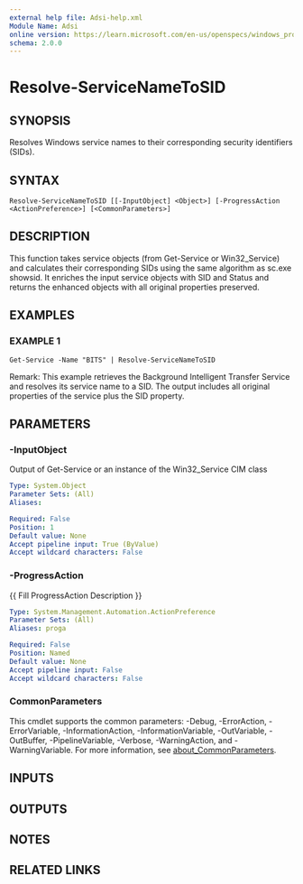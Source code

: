 ```yaml
---
external help file: Adsi-help.xml
Module Name: Adsi
online version: https://learn.microsoft.com/en-us/openspecs/windows_protocols/ms-dtyp/11e1608c-6169-4fbc-9c33-373fc9b224f4#Appendix_A_34
schema: 2.0.0
---
```


# Resolve-ServiceNameToSID

## SYNOPSIS
Resolves Windows service names to their corresponding security identifiers (SIDs).

## SYNTAX

```
Resolve-ServiceNameToSID [[-InputObject] <Object>] [-ProgressAction <ActionPreference>] [<CommonParameters>]
```

## DESCRIPTION
This function takes service objects (from Get-Service or Win32_Service) and
calculates their corresponding SIDs using the same algorithm as sc.exe showsid.
It enriches the input service objects with SID and Status and returns the
enhanced objects with all original properties preserved.

## EXAMPLES

### EXAMPLE 1
```
Get-Service -Name "BITS" | Resolve-ServiceNameToSID
```

Remark: This example retrieves the Background Intelligent Transfer Service and resolves its service name to a SID.
The output includes all original properties of the service plus the SID property.

## PARAMETERS

### -InputObject
Output of Get-Service or an instance of the Win32_Service CIM class

```yaml
Type: System.Object
Parameter Sets: (All)
Aliases:

Required: False
Position: 1
Default value: None
Accept pipeline input: True (ByValue)
Accept wildcard characters: False
```

### -ProgressAction
{{ Fill ProgressAction Description }}

```yaml
Type: System.Management.Automation.ActionPreference
Parameter Sets: (All)
Aliases: proga

Required: False
Position: Named
Default value: None
Accept pipeline input: False
Accept wildcard characters: False
```

### CommonParameters
This cmdlet supports the common parameters: -Debug, -ErrorAction, -ErrorVariable, -InformationAction, -InformationVariable, -OutVariable, -OutBuffer, -PipelineVariable, -Verbose, -WarningAction, and -WarningVariable. For more information, see [about_CommonParameters](http://go.microsoft.com/fwlink/?LinkID=113216).

## INPUTS

## OUTPUTS

## NOTES

## RELATED LINKS

